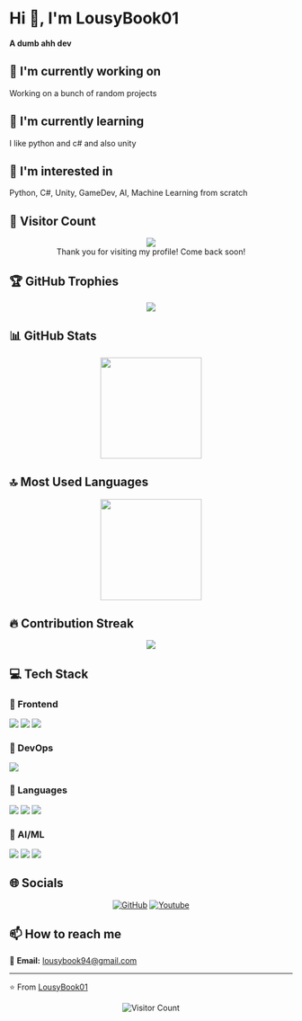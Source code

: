 # Hi 👋, I'm LousyBook01

**A dumb ahh dev**

## 🔭 I'm currently working on

Working on a bunch of random projects

## 🌱 I'm currently learning

I like python and c# and also unity

## 👀 I'm interested in

Python, C#, Unity, GameDev, AI, Machine Learning from scratch

## 👀 Visitor Count

<!-- ⚠️ Important: Replace 'LousyBook94' with your actual GitHub username in the URL below -->
<p align="center">
  <img src="https://komarev.com/ghpvc/?username=LousyBook94&style=for-the-badge" />
  <br>Thank you for visiting my profile! Come back soon!
</p>

## 🏆 GitHub Trophies

<!-- ⚠️ Important: Replace 'LousyBook94' with your actual GitHub username in the URL below -->
<p align="center">
  <img src="https://github-profile-trophy.vercel.app/?username=LousyBook94&theme=flat&column=7&margin-w=15&margin-h=15" />
</p>

## 📊 GitHub Stats

<!-- ⚠️ Important: Replace 'LousyBook94' with your actual GitHub username in the URL below -->
<div align="center">
  <img height="180em" src="https://github-readme-stats.vercel.app/api?username=LousyBook94&show_icons=true&theme=default&include_all_commits=true&count_private=true"/>
</div>

## 🔝 Most Used Languages

<!-- ⚠️ Important: Replace 'LousyBook94' with your actual GitHub username in the URL below -->
<div align="center">
  <img height="180em" src="https://github-readme-stats.vercel.app/api/top-langs/?username=LousyBook94&layout=compact&langs_count=10&theme=default"/>
</div>

## 🔥 Contribution Streak

<!-- ⚠️ Important: Replace 'LousyBook94' with your actual GitHub username in the URL below -->
<div align="center">
  <img src="https://github-readme-streak-stats.herokuapp.com/?user=LousyBook94&theme=default&hide_border=false" />
</div>

## 💻 Tech Stack

### 🎨 Frontend

<img src="https://img.shields.io/badge/HTML5-ff69b4?style=for-the-badge&logo=html5&logoColor=white" /> <img src="https://img.shields.io/badge/CSS3-ff69b4?style=for-the-badge&logo=css3&logoColor=white" /> <img src="https://img.shields.io/badge/Svelte-ff69b4?style=for-the-badge&logo=svelte&logoColor=white" /> 

### 🚀 DevOps

<img src="https://img.shields.io/badge/GitHub_Actions-2088FF?logo=github-actions&logoColor=white&style=for-the-badge" /> 

### 💬 Languages

<img src="https://img.shields.io/badge/Python-FFA500?style=for-the-badge&logo=python&logoColor=white" /> <img src="https://custom-icon-badges.demolab.com/badge/C%23-%23239120.svg?logo=cshrp&logoColor=white&style=for-the-badge" /> <img src="https://img.shields.io/badge/JavaScript-FFA500?style=for-the-badge&logo=javascript&logoColor=white" /> 

### 🧠 AI/ML

<img src="https://img.shields.io/badge/TensorFlow-FFFFFF?style=for-the-badge&logo=tensorflow&logoColor=red" /> <img src="https://img.shields.io/badge/Scikit-Learn-FFFFFF?style=for-the-badge&logo=scikit-learn&logoColor=yellow" /> <img src="https://img.shields.io/badge/NumPy-FFFFFF?style=for-the-badge&logo=numpy&logoColor=red" /> 

## 🌐 Socials

<div align="center">

[![GitHub](https://img.shields.io/badge/GitHub-%23121011.svg?logo=github&logoColor=white&style=for-the-badge)](https://github.com/LousyBook94) 
[![Youtube](https://img.shields.io/badge/YouTube-%23FF0000.svg?logo=YouTube&logoColor=white&style=for-the-badge)](https://github.com/LousyBook94)

</div>

## 📫 How to reach me

<div align="left">

📧 **Email:** [lousybook94@gmail.com](mailto:lousybook94@gmail.com)

</div>

---
⭐️ From [LousyBook01](https://github.com/LousyBook94)

<!-- Profile views counter -->
<div align="center">
  <img src="https://komarev.com/ghpvc/?username=LousyBook94&style=for-the-badge" alt="Visitor Count" />
</div>
